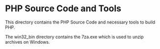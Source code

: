 # PHP Source Code and Tools #

This directory contains the PHP Source Code and necessary tools to build PHP.

The win32_bin directory contains the 7za.exe which is used to unzip archives on Windows.

